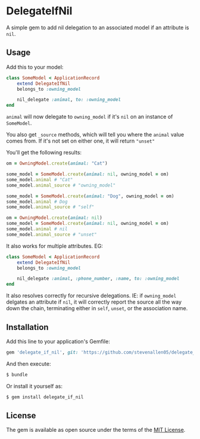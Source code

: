 # DelegateIfNil

A simple gem to add nil delegation to an associated model if an attribute is `nil`.

## Usage

Add this to your model:

```ruby
class SomeModel < ApplicationRecord
    extend DelegateIfNil
    belongs_to :owning_model

    nil_delegate :animal, to: :owning_model
end
```

`animal` will now delegate to `owning_model` if it's `nil` on an instance of `SomeModel`.

You also get `_source` methods, which will tell you where the `animal` value comes from. If it's not set on either one, it will return `"unset"`

You'll get the following results:

```ruby
om = OwningModel.create(animal: "Cat")

some_model = SomeModel.create(animal: nil, owning_model = om)
some_model.animal # "Cat"
some_model.animal_source # "owning_model"

some_model = SomeModel.create(animal: "Dog", owning_model = om)
some_model.animal # Dog
some_model.animal_source # "self"

om = OwningModel.create(animal: nil)
some_model = SomeModel.create(animal: nil, owning_model = om)
some_model.animal # nil
some_model.animal_source # "unset"

```

It also works for multiple attributes. EG:

```ruby
class SomeModel < ApplicationRecord
    extend DelegateIfNil
    belongs_to :owning_model

    nil_delegate :animal, :phone_number, :name, to: :owning_model
end
```

It also resolves correctly for recursive delegations. IE: if `owning_model` delgates an attribute if `nil`, it will correctly report the source all the way down the chain, terminating either in `self`, `unset`, or the association name.

## Installation
Add this line to your application's Gemfile:

```ruby
gem 'delegate_if_nil', git: 'https://github.com/stevenallen05/delegate_if_nil.git'
```

And then execute:
```bash
$ bundle
```

Or install it yourself as:
```bash
$ gem install delegate_if_nil
```

## License
The gem is available as open source under the terms of the [MIT License](https://opensource.org/licenses/MIT).

